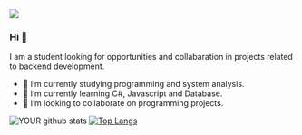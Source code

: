 <img src="https://github.com/pr2tik1/pr2tik1/blob/master/IMAGE-NAME">

### Hi 👋
I am a student looking for opportunities and collabaration in projects related to backend development.
- 🔭 I’m currently studying programming and system analysis.
- 🌱 I’m currently learning C#, Javascript and Database.
- 🤝 I’m looking to collaborate on programming projects. 

![YOUR github stats](https://github-readme-stats.vercel.app/api?username=lorddarkk)
[![Top Langs](https://github-readme-stats.vercel.app/api/top-langs/?username=lorddarkk)](https://github.com/lorddarkk/github-readme-stats)


